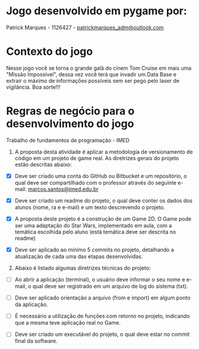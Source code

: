 # Jogo desenvolvido em pygame por:
Patrick Marques - 1126427 - patrickmarques_adm@outlook.com

# Contexto do jogo

Nesse jogo você se torna o grande galã do cinem Tom Cruise em mais uma "Missão Impossível", dessa vez você terá que invadir um Data Base e extrair o máximo de informações possíveis sem ser pego pelo laser de vigilância. Boa sorte!!!

<!-- ![image] logo do jogo aqui -->

# Regras de negócio para o desenvolvimento do jogo
Trabalho de fundamentos de programação - IMED

1) A proposta desta atividade é aplicar a metodologia de versionamento de código em um projeto de
game real. As diretrizes gerais do projeto estão descritas abaixo:

 - [x] Deve ser criado uma conta do GitHub ou Bitbucket e um repositório, o qual deve
ser compartilhado com o professor através do seguinte e-mail:
marcos.santos@imed.edu.br

 - [x] Deve ser criado um readme do projeto, o qual deve conter os
dados dos alunos (nome, ra e e-mail) e um texto descrevendo o
projeto.

 - [x] A proposta deste projeto é a construção de um Game 2D. O Game pode ser uma
adaptação do Star Wars, implementado em aula, com a temática escolhida pelo aluno
(está temática deve ser descrita no readme)

 - [x] Deve ser aplicado ao mínimo 5 commits no projeto, detalhando a atualização de
cada uma das etapas desenvolvidas.


2) Abaixo é listado algumas diretrizes técnicas do projeto:

 - [ ] Ao abrir a aplicação (terminal), o usuário deve informar o seu nome e e-mail, o
qual deve ser registrado em um arquivo de log do sistema (txt).

 - [ ] Deve ser aplicado orientação a arquivo (from e import) em
algum ponto da aplicação.

 - [ ] É necessário a utilização de funções com retorno no projeto,
indicando que a mesma teve aplicação real no Game.

 - [ ] Deve ser criado um executável do projeto, o qual deve estar no commit final da software.
